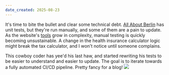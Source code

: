 ```yaml
---
date_created: 2025-08-23
---
```

It's time to bite the bullet and clear some technical debt. [All About Berlin](/projects/all-about-berlin) has unit tests, but they're run manually, and some of them are a pain to update. As the website's [tools](https://allaboutberlin.com/tools) grow in complexity, manual testing is quickly becoming unsustainable. A change in the health insurance calculator logic might break the tax calculator, and I won't notice until someone complains.

This cowboy coder has yee'd his last haw, and started rewriting his tests to be easier to understand and easier to update. The goal is to iterate towards a fully automated CI/CD pipeline. Pretty fancy for a blog!
![](/images/unit-tests.png)